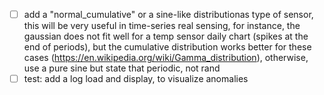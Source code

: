 - [ ] add a "normal_cumulative" or a sine-like distributionas type of sensor, this will be very useful in time-series real sensing, for instance, the gaussian does not fit well for a temp sensor daily chart (spikes at the end of periods), but the cumulative distribution works better for these cases (https://en.wikipedia.org/wiki/Gamma_distribution), otherwise, use a pure sine but state that periodic, not rand
- [ ] test: add a log load and display, to visualize anomalies